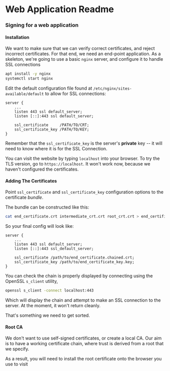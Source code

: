 # Web Application Readme



### Signing for a web application

#### Installation

We want to make sure that we can verify correct certificates, and reject incorrect certificates. For that end, we need an end-point application. As a skeleton, we're going to use a basic `nginx` server, and configure it to handle SSL connections

```bash
apt install -y nginx
systemctl start nginx
```

Edit the default configuration file found at `/etc/nginx/sites-available/default` to allow for SSL connections:

```
server {
	... 
	listen 443 ssl default_server;
	listen [::]:443 ssl default_server;
	
	ssl_certificate     /PATH/TO/CRT;
	ssl_certificate_key /PATH/TO/KEY;
}
```

Remember that the `ssl_certificate_key` is the server's **private** key -- it will need to know where it is for the SSL Connection.

You can visit the website by typing `localhost` into your browser. To try the TLS version, go to `https://localhost`. It won't work now, because we haven't configured the certificates.



#### Adding The Certificates

Point `ssl_certificate` and `ssl_certificate_key` configuration options to the certificate *bundle*.

The bundle can be constructed like this:

```bash
cat end_certificate.crt intermediate_crt.crt root_crt.crt > end_certificate.chained.crt
```

So your final config will look like:

```
server {
	...
	listen 443 ssl default_server;
	listen [::]:443 ssl_default_server;
	
	ssl_certificate /path/to/end_certificate.chained.crt;
	ssl_certificate_key /path/to/end_certificate_key.key;
}
```



You can check the chain is properly displayed by connecting using the OpenSSL `s_client` utility,

```bash
openssl s_client -connect localhost:443
```

Which will display the chain and attempt to make an SSL connection to the server. At the moment, it won't return cleanly.

That's something we need to get sorted.

#### Root CA

We don't want to use self-signed certificates, or create a local CA. Our aim is to have a working certificate chain, where trust is derived from a root that we specify.

As a result, you will need to install the root certificate onto the browser you use to visit